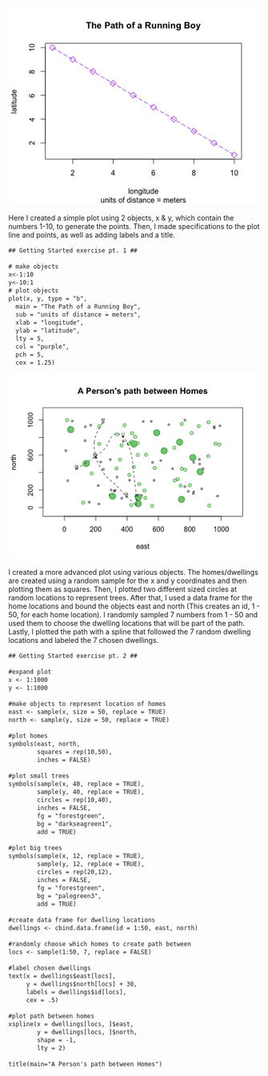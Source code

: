 
![](RunningBoyPlot.png)

Here I created a simple plot using 2 objects, x & y, which contain the numbers 1-10, to generate the points. Then, I made specifications to the plot line and points, as well as adding labels and a title.

```
## Getting Started exercise pt. 1 ##

# make objects
x<-1:10
y<-10:1
# plot objects
plot(x, y, type = "b", 
  main = "The Path of a Running Boy", 
  sub = "units of distance = meters", 
  xlab = "longitude", 
  ylab = "latitude", 
  lty = 5, 
  col = "purple", 
  pch = 5, 
  cex = 1.25) 
```

![](RPlot2.png)

I created a more advanced plot using various objects. The homes/dwellings are created using a random sample for the x and y coordinates and then plotting them as squares. Then, I plotted two different sized circles at random locations to represent trees. After that, I used a data frame for the home locations and bound the objects east and north (This creates an id, 1 - 50, for each home location). I randomly sampled 7 numbers from 1 - 50 and used them to choose the dwelling locations that will be part of the path. Lastly, I plotted the path with a spline that followed the 7 random dwelling locations and labeled the 7 chosen dwellings.

```
## Getting Started exercise pt. 2 ##

#expand plot 
x <- 1:1000
y <- 1:1000

#make objects to represent location of homes
east <- sample(x, size = 50, replace = TRUE)
north <- sample(y, size = 50, replace = TRUE)

#plot homes
symbols(east, north, 
        squares = rep(10,50), 
        inches = FALSE)

#plot small trees
symbols(sample(x, 40, replace = TRUE), 
        sample(y, 40, replace = TRUE), 
        circles = rep(10,40), 
        inches = FALSE,
        fg = "forestgreen",
        bg = "darkseagreen1",
        add = TRUE)

#plot big trees
symbols(sample(x, 12, replace = TRUE), 
        sample(y, 12, replace = TRUE), 
        circles = rep(20,12), 
        inches = FALSE,
        fg = "forestgreen",
        bg = "palegreen3",
        add = TRUE)

#create data frame for dwelling locations
dwellings <- cbind.data.frame(id = 1:50, east, north)

#randomly choose which homes to create path between
locs <- sample(1:50, 7, replace = FALSE)

#label chosen dwellings
text(x = dwellings$east[locs],
     y = dwellings$north[locs] + 30,
     labels = dwellings$id[locs], 
     cex = .5)

#plot path between homes
xspline(x = dwellings[locs, ]$east, 
        y = dwellings[locs, ]$north,
        shape = -1,
        lty = 2)

title(main="A Person's path between Homes")
```
